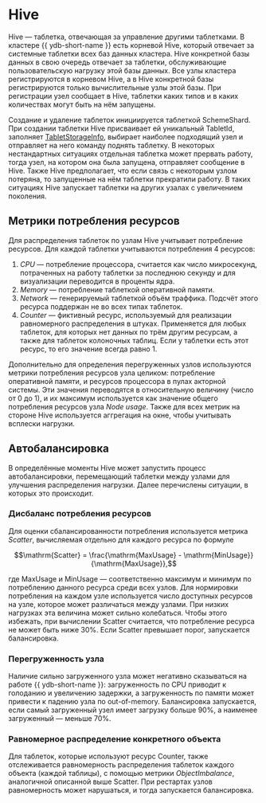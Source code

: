 # Hive

Hive — таблетка, отвечающая за управление другими таблетками. В кластере {{ ydb-short-name }} есть корневой Hive, который отвечает за системные таблетки всех баз данных кластера. Hive конкретной базы данных в свою очередь отвечает за таблетки, обслуживающие пользовательскую нагрузку этой базы данных. Все узлы кластера регистрируются в корневом Hive, а в Hive конкретной базы регистрируются только вычислительные узлы этой базы. При регистрации узел сообщает в Hive, таблетки каких типов и в каких количествах могут быть на нём запущены.

Создание и удаление таблеток инициируется таблеткой SchemeShard. При создании таблетки Hive присваивает ей уникальный TabletId, заполняет [TabletStorageInfo](../../common_scheme_ydb.md#history), выбирает наиболее подходящий узел и отправляет на него команду поднять таблетку. В некоторых нестандартных ситуациях отдельная таблетка может прервать работу, тогда узел, на котором она была запущена, отправляет сообщение в Hive. Также Hive предполагает, что если связь с некоторым узлом потеряна, то запущенные на нём таблетки прекратили работу. В таких ситуациях Hive запускает таблетки на других узалах с увеличением поколения.

## Метрики потребления ресурсов

Для распределения таблеток по узлам Hive учитывает потребление ресурсов. Для каждой таблетки учитываются потребления 4 ресурсов:

1. *CPU* — потребление процессора, считается как число микросекунд, потраченных на работу таблетки за последнюю секунду и для визуализации переводится в проценты ядра.
1. *Memory* — потребление таблеткой оперативной памяти.
1. *Network* — генерируемый таблеткой объём траффика. Подсчёт этого ресурса поддержан не во всех типах таблеток.
1. *Counter* — фиктивный ресурс, используемый для реализации равномерного распределения в штуках. Применяется для любых таблеток, для которых нет данных по трём другим ресурсам, а также для таблеток колоночных таблиц. Если у таблетки есть этот ресурс, то его значение всегда равно 1.

Дополнительно для определения перегруженных узлов используются метрики потребления ресурсов узла целиком: потребление оперативной памяти, и ресурсов процессора в пулах акторной системы. Эти значения переводятся в относительную величину (число от 0 до 1), и их максимум используется как значение общего потребления ресурсов узла *Node usage*. Также для всех метрик на стороне Hive используется аггрегация на окне, чтобы учитывать всплески нагрузки.

## Автобалансировка

В определённые моменты Hive может запустить процесс автобалансировки, перемещающий таблетки между узлами для улучшения распределения нагрузки. Далее перечислены ситуации, в которых это происходит.

### Дисбаланс потребления ресурсов

Для оценки сбалансированности потребления используется метрика *Scatter*, вычисляемая отдельно для каждого ресурса по формуле

$$\mathrm{Scatter} = \frac{\mathrm{MaxUsage} - \mathrm{MinUsage}}{\mathrm{MaxUsage}},$$

где $\mathrm{MaxUsage}$ и $\mathrm{MinUsage}$ — соответственно максимум и минимум по потреблению данного ресурса среди всех узлов. Для нормировки потребления на каждом узле используется число доступных ресурсов на узле, которое может различаться между узлами. При низких нагрузках эта величина может сильно колебаться. Чтобы этого избежать, при вычислении $\mathrm{Scatter}$ считается, что потребление ресурса не может быть ниже 30%. Если Scatter превышает порог, запускается балансировка.

### Перегруженность узла

Наличие сильно загруженного узла может негативно сказываться на работе {{ ydb-short-name }}: загруженность по CPU приводит к голоданию и увеличению задержки, а загруженность по памяти может привести к падению узла по out-of-memory. Балансировка запускается, если самый загруженный узел имеет загрузку больше 90%, а наименее загруженный — меньше 70%.

### Равномерное распределение конкретного объекта

Для таблеток, которые используют ресурс Counter, также отслеживается равномерность распределения таблеток каждого объекта (каждой таблицы), с помощью метрики *ObjectImbalance*, аналогичной описанной выше Scatter. При рестартах узлов равномерность может нарушаться, и тогда запускается балансировка.
